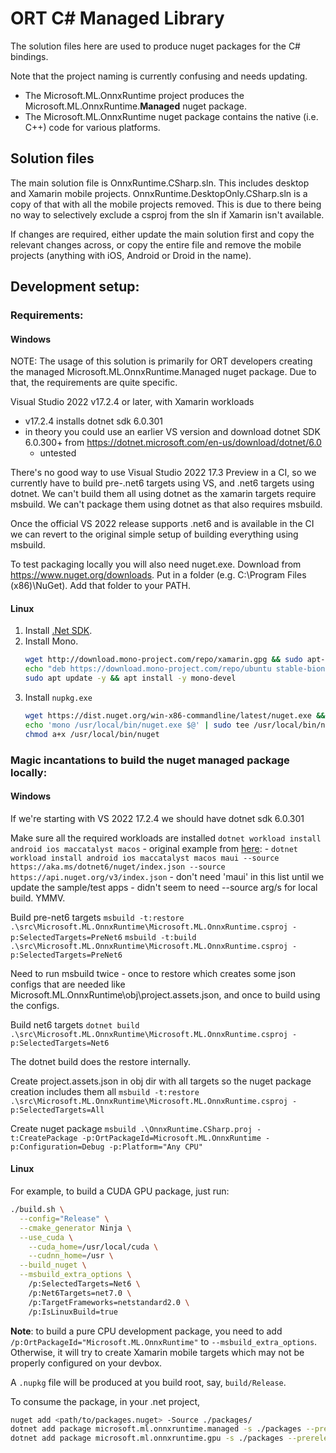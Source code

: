 # ORT C# Managed Library

The solution files here are used to produce nuget packages for the C# bindings.

Note that the project naming is currently confusing and needs updating.

  - The Microsoft.ML.OnnxRuntime project produces the Microsoft.ML.OnnxRuntime.**Managed** nuget package.
  - The Microsoft.ML.OnnxRuntime nuget package contains the native (i.e. C++) code for various platforms.

## Solution files

The main solution file is OnnxRuntime.CSharp.sln. This includes desktop and Xamarin mobile projects.
OnnxRuntime.DesktopOnly.CSharp.sln is a copy of that with all the mobile projects removed. This is
due to there being no way to selectively exclude a csproj from the sln if Xamarin isn't available.

If changes are required, either update the main solution first and copy the relevant changes across,
or copy the entire file and remove the mobile projects (anything with iOS, Android or Droid in the name).

## Development setup:

### Requirements:

#### Windows

NOTE: The usage of this solution is primarily for ORT developers creating the managed Microsoft.ML.OnnxRuntime.Managed
      nuget package. Due to that, the requirements are quite specific.

Visual Studio 2022 v17.2.4 or later, with Xamarin workloads
  - v17.2.4 installs dotnet sdk 6.0.301
  - in theory you could use an earlier VS version and download dotnet SDK 6.0.300+ from https://dotnet.microsoft.com/en-us/download/dotnet/6.0
    - untested

There's no good way to use Visual Studio 2022 17.3 Preview in a CI, so we currently have to build pre-.net6 targets
using VS, and .net6 targets using dotnet. We can't build them all using dotnet as the xamarin targets require msbuild.
We can't package them using dotnet as that also requires msbuild.

Once the official VS 2022 release supports .net6 and is available in the CI we can revert to the original simple
setup of building everything using msbuild.

To test packaging locally you will also need nuget.exe.
Download from https://www.nuget.org/downloads.
Put in a folder (e.g. C:\Program Files (x86)\NuGet).
Add that folder to your PATH.

#### Linux

1. Install [.Net SDK](https://dotnet.microsoft.com/download).
2. Install Mono.
   ```bash
   wget http://download.mono-project.com/repo/xamarin.gpg && sudo apt-key add xamarin.gpg && rm xamarin.gpg
   echo "deb https://download.mono-project.com/repo/ubuntu stable-bionic main" | sudo tee /etc/apt/sources.list.d/mono-official-stable.list
   sudo apt update -y && apt install -y mono-devel
   ```
3. Install `nupkg.exe`
   ```bash
   wget https://dist.nuget.org/win-x86-commandline/latest/nuget.exe && sudo mv nuget.exe /usr/local/bin/nuget.exe
   echo 'mono /usr/local/bin/nuget.exe $@' | sudo tee /usr/local/bin/nuget
   chmod a+x /usr/local/bin/nuget
   ```

### Magic incantations to build the nuget managed package locally:

#### Windows

If we're starting with VS 2022 17.2.4 we should have dotnet sdk 6.0.301

Make sure all the required workloads are installed
  `dotnet workload install android ios maccatalyst macos`
    - original example from [here](https://github.com/Sweekriti91/maui-samples/blob/swsat/devops/6.0/Apps/WeatherTwentyOne/devops/AzureDevOps/azdo_windows.yml):
      - `dotnet workload install android ios maccatalyst macos maui --source https://aka.ms/dotnet6/nuget/index.json --source https://api.nuget.org/v3/index.json`
    - don't need 'maui' in this list until we update the sample/test apps
    - didn't seem to need --source arg/s for local build. YMMV.

Build pre-net6 targets
  `msbuild -t:restore .\src\Microsoft.ML.OnnxRuntime\Microsoft.ML.OnnxRuntime.csproj -p:SelectedTargets=PreNet6`
  `msbuild -t:build .\src\Microsoft.ML.OnnxRuntime\Microsoft.ML.OnnxRuntime.csproj -p:SelectedTargets=PreNet6`

  Need to run msbuild twice - once to restore which creates some json configs that are needed like
  Microsoft.ML.OnnxRuntime\obj\project.assets.json, and once to build using the configs.

Build net6 targets
  `dotnet build .\src\Microsoft.ML.OnnxRuntime\Microsoft.ML.OnnxRuntime.csproj -p:SelectedTargets=Net6`

  The dotnet build does the restore internally.

Create project.assets.json in obj dir with all targets so the nuget package creation includes them all
  `msbuild -t:restore .\src\Microsoft.ML.OnnxRuntime\Microsoft.ML.OnnxRuntime.csproj -p:SelectedTargets=All`

Create nuget package
  `msbuild .\OnnxRuntime.CSharp.proj -t:CreatePackage -p:OrtPackageId=Microsoft.ML.OnnxRuntime -p:Configuration=Debug -p:Platform="Any CPU"`

#### Linux

For example, to build a CUDA GPU package, just run:
```bash
./build.sh \
  --config="Release" \
  --cmake_generator Ninja \
  --use_cuda \
    --cuda_home=/usr/local/cuda \
    --cudnn_home=/usr \
  --build_nuget \
  --msbuild_extra_options \
    /p:SelectedTargets=Net6 \
    /p:Net6Targets=net7.0 \
    /p:TargetFrameworks=netstandard2.0 \
    /p:IsLinuxBuild=true
```
**Note**: to build a pure CPU development package, you need to add `/p:OrtPackageId="Microsoft.ML.OnnxRuntime"`
to `--msbuild_extra_options`. Otherwise, it will try to create Xamarin mobile targets which may not be properly configured on your devbox.

A `.nupkg` file will be produced at you build root, say, `build/Release`.

To consume the package, in your .net project,
```bash
nuget add <path/to/packages.nuget> -Source ./packages/
dotnet add package microsoft.ml.onnxruntime.managed -s ./packages --prerelease
dotnet add package microsoft.ml.onnxruntime.gpu -s ./packages --prerelease
```

